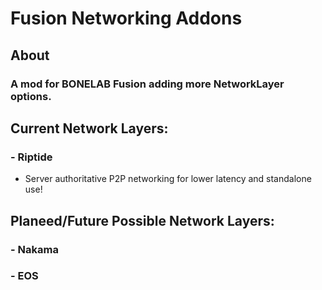 # Fusion Networking Addons
## About
### A mod for BONELAB Fusion adding more NetworkLayer options.

## Current Network Layers:
### - Riptide
+ Server authoritative P2P networking for lower latency and standalone use!

## Planeed/Future Possible Network Layers:
### - Nakama
### - EOS
